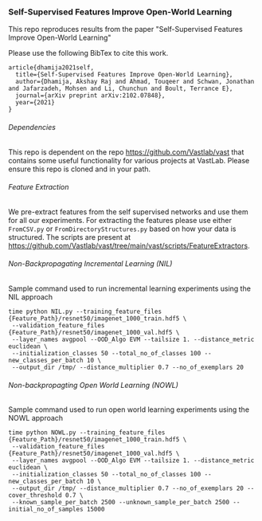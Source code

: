 ### Self-Supervised Features Improve Open-World Learning

This repo reproduces results from the paper "Self-Supervised Features Improve Open-World Learning"

Please use the following BibTex to cite this work.
```
article{dhamija2021self,
  title={Self-Supervised Features Improve Open-World Learning},
  author={Dhamija, Akshay Raj and Ahmad, Touqeer and Schwan, Jonathan and Jafarzadeh, Mohsen and Li, Chunchun and Boult, Terrance E},
  journal={arXiv preprint arXiv:2102.07848},
  year={2021}
}
```
###### Dependencies
This repo is dependent on the repo https://github.com/Vastlab/vast that contains some useful functionality for various projects at VastLab.
Please ensure this repo is cloned and in your path.

###### Feature Extraction
We pre-extract features from the self supervised networks and use them for all our experiments.
For extracting the features please use either `FromCSV.py` or `FromDirectoryStructures.py` based on how your data is structured.
The scripts are present at https://github.com/Vastlab/vast/tree/main/vast/scripts/FeatureExtractors.

###### Non-Backpropagating Incremental Learning (NIL)
Sample command used to run incremental learning experiments using the NIL approach

```
time python NIL.py --training_feature_files {Feature_Path}/resnet50/imagenet_1000_train.hdf5 \
 --validation_feature_files {Feature_Path}/resnet50/imagenet_1000_val.hdf5 \
 --layer_names avgpool --OOD_Algo EVM --tailsize 1. --distance_metric euclidean \
 --initialization_classes 50 --total_no_of_classes 100 --new_classes_per_batch 10 \ 
 --output_dir /tmp/ --distance_multiplier 0.7 --no_of_exemplars 20
```

###### Non-backpropagting Open World Learning (NOWL)
Sample command used to run open world learning experiments using the NOWL approach

```
time python NOWL.py --training_feature_files {Feature_Path}/resnet50/imagenet_1000_train.hdf5 \
 --validation_feature_files {Feature_Path}/resnet50/imagenet_1000_val.hdf5 \
 --layer_names avgpool --OOD_Algo EVM --tailsize 1. --distance_metric euclidean \
 --initialization_classes 50 --total_no_of_classes 100 --new_classes_per_batch 10 \
 --output_dir /tmp/ --distance_multiplier 0.7 --no_of_exemplars 20 --cover_threshold 0.7 \
 --known_sample_per_batch 2500 --unknown_sample_per_batch 2500 --initial_no_of_samples 15000
```
